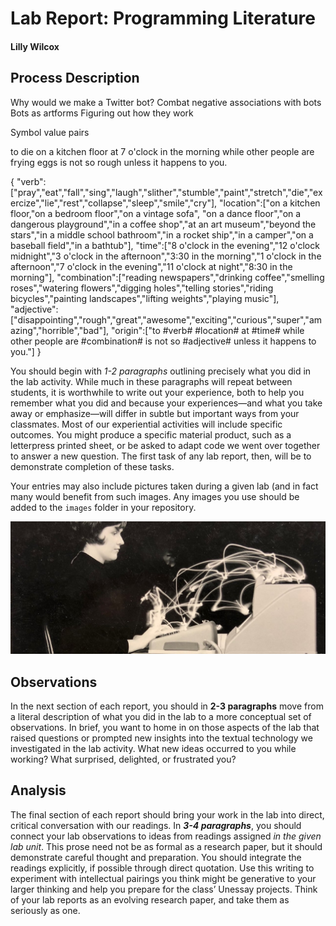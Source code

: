# Lab Report: Programming Literature

#### Lilly Wilcox

## Process Description

Why would we make a Twitter bot?
Combat negative associations with bots
Bots as artforms
Figuring out how they work

Symbol value pairs

to die on a kitchen floor at 7 o'clock in the morning while other people are frying eggs is not so rough unless it happens to you.

{
"verb":["pray","eat","fall","sing","laugh","slither","stumble","paint","stretch","die","exercize","lie","rest","collapse","sleep","smile","cry"],
"location":["on a kitchen floor,"on a bedroom floor","on a vintage sofa", "on a dance floor","on a dangerous playground","in a coffee shop","at an art museum","beyond the stars","in a middle school bathroom","in a rocket ship","in a camper","on a baseball field","in a bathtub"],
"time":["8 o'clock in the evening","12 o'clock midnight","3 o'clock in the afternoon","3:30 in the morning","1 o'clock in the afternoon","7 o'clock in the evening","11 o'clock at night","8:30 in the morning"],
"combination":["reading newspapers","drinking coffee","smelling roses","watering flowers","digging holes","telling stories","riding bicycles","painting landscapes","lifting weights","playing music"],
"adjective":["disappointing","rough","great","awesome","exciting","curious","super","amazing","horrible","bad"],
"origin":["to #verb# #location# at #time# while other people are #combination# is not so #adjective# unless it happens to you."]
}

You should begin with _1-2 paragraphs_ outlining precisely what you did in the lab activity. While much in these paragraphs will repeat between students, it is worthwhile to write out your experience, both to help you remember what you did and because your experiences—and what you take away or emphasize—will differ in subtle but important ways from your classmates. Most of our experiential activities will include specific outcomes. You might produce a specific material product, such as a letterpress printed sheet, or be asked to adapt code we went over together to answer a new question. The first task of any lab report, then, will be to demonstrate completion of these tasks.

Your entries may also include pictures taken during a given lab (and in fact many would benefit from such images. Any images you use should be added to the `images` folder in your repository.

![a photograph of a woman typing with lights tracking her finger movements](/images/lighttyping.jpg)

## Observations

In the next section of each report, you should in **2-3 paragraphs** move from a literal description of what you did in the lab to a more conceptual set of observations. In brief, you want to home in on those aspects of the lab that raised questions or prompted new insights into the textual technology we investigated in the lab activity. What new ideas occurred to you while working? What surprised, delighted, or frustrated you?

## Analysis

The final section of each report should bring your work in the lab into direct, critical conversation with our readings. In **_3-4 paragraphs_**, you should connect your lab observations to ideas from readings assigned _in the given lab unit_. This prose need not be as formal as a research paper, but it should demonstrate careful thought and preparation. You should integrate the readings explicitly, if possible through direct quotation. Use this writing to experiment with intellectual pairings you think might be generative to your larger thinking and help you prepare for the class’ Unessay projects. Think of your lab reports as an evolving research paper, and take them as seriously as one.